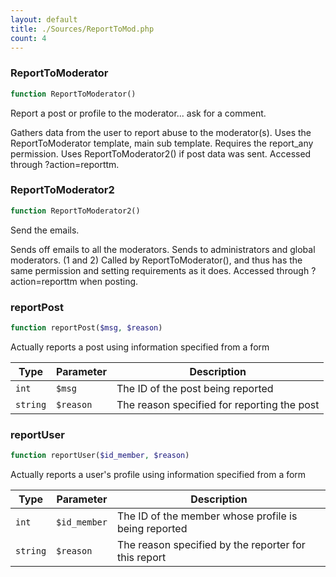 ```yaml
---
layout: default
title: ./Sources/ReportToMod.php
count: 4
---
```


### ReportToModerator

```php
function ReportToModerator()
```
Report a post or profile to the moderator... ask for a comment.

Gathers data from the user to report abuse to the moderator(s).
Uses the ReportToModerator template, main sub template.
Requires the report_any permission.
Uses ReportToModerator2() if post data was sent.
Accessed through ?action=reporttm.

### ReportToModerator2

```php
function ReportToModerator2()
```
Send the emails.

Sends off emails to all the moderators.
Sends to administrators and global moderators. (1 and 2)
Called by ReportToModerator(), and thus has the same permission and setting requirements as it does.
Accessed through ?action=reporttm when posting.

### reportPost

```php
function reportPost($msg, $reason)
```
Actually reports a post using information specified from a form



Type|Parameter|Description
---|---|---
`int`|`$msg`|The ID of the post being reported
`string`|`$reason`|The reason specified for reporting the post

### reportUser

```php
function reportUser($id_member, $reason)
```
Actually reports a user's profile using information specified from a form



Type|Parameter|Description
---|---|---
`int`|`$id_member`|The ID of the member whose profile is being reported
`string`|`$reason`|The reason specified by the reporter for this report

